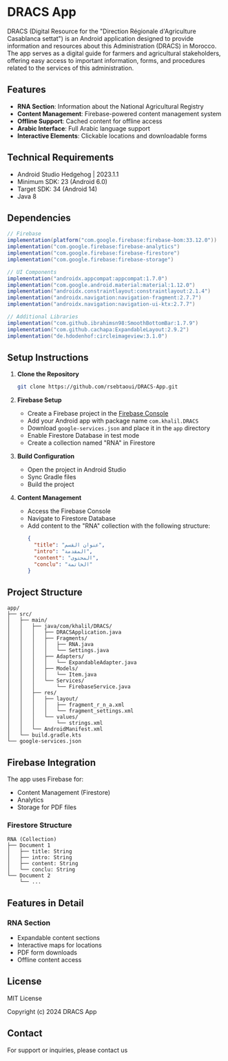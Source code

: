# DRACS App

DRACS (Digital Resource for the "Direction Régionale d'Agriculture Casablanca settat") is an Android application designed to provide information and resources about this Administration (DRACS) in Morocco. The app serves as a digital guide for farmers and agricultural stakeholders, offering easy access to important information, forms, and procedures related to the services of this  administration.

## Features

- **RNA Section**: Information about the National Agricultural Registry
- **Content Management**: Firebase-powered content management system
- **Offline Support**: Cached content for offline access
- **Arabic Interface**: Full Arabic language support
- **Interactive Elements**: Clickable locations and downloadable forms

## Technical Requirements

- Android Studio Hedgehog | 2023.1.1
- Minimum SDK: 23 (Android 6.0)
- Target SDK: 34 (Android 14)
- Java 8

## Dependencies

```gradle
// Firebase
implementation(platform("com.google.firebase:firebase-bom:33.12.0"))
implementation("com.google.firebase:firebase-analytics")
implementation("com.google.firebase:firebase-firestore")
implementation("com.google.firebase:firebase-storage")

// UI Components
implementation("androidx.appcompat:appcompat:1.7.0")
implementation("com.google.android.material:material:1.12.0")
implementation("androidx.constraintlayout:constraintlayout:2.1.4")
implementation("androidx.navigation:navigation-fragment:2.7.7")
implementation("androidx.navigation:navigation-ui-ktx:2.7.7")

// Additional Libraries
implementation("com.github.ibrahimsn98:SmoothBottomBar:1.7.9")
implementation("com.github.cachapa:ExpandableLayout:2.9.2")
implementation("de.hdodenhof:circleimageview:3.1.0")
```

## Setup Instructions

1. **Clone the Repository**
   ```bash
   git clone https://github.com/rsebtaoui/DRACS-App.git
   ```

2. **Firebase Setup**
   - Create a Firebase project in the [Firebase Console](https://console.firebase.google.com/)
   - Add your Android app with package name `com.khalil.DRACS`
   - Download `google-services.json` and place it in the `app` directory
   - Enable Firestore Database in test mode
   - Create a collection named "RNA" in Firestore

3. **Build Configuration**
   - Open the project in Android Studio
   - Sync Gradle files
   - Build the project

4. **Content Management**
   - Access the Firebase Console
   - Navigate to Firestore Database
   - Add content to the "RNA" collection with the following structure:
     ```json
     {
       "title": "عنوان القسم",
       "intro": "المقدمة",
       "content": "المحتوى",
       "conclu": "الخاتمة"
     }
     ```

## Project Structure

```
app/
├── src/
│   ├── main/
│   │   ├── java/com/khalil/DRACS/
│   │   │   ├── DRACSApplication.java
│   │   │   ├── Fragments/
│   │   │   │   ├── RNA.java
│   │   │   │   └── Settings.java
│   │   │   ├── Adapters/
│   │   │   │   └── ExpandableAdapter.java
│   │   │   ├── Models/
│   │   │   │   └── Item.java
│   │   │   └── Services/
│   │   │       └── FirebaseService.java
│   │   ├── res/
│   │   │   ├── layout/
│   │   │   │   ├── fragment_r_n_a.xml
│   │   │   │   └── fragment_settings.xml
│   │   │   └── values/
│   │   │       └── strings.xml
│   │   └── AndroidManifest.xml
│   └── build.gradle.kts
└── google-services.json
```

## Firebase Integration

The app uses Firebase for:
- Content Management (Firestore)
- Analytics
- Storage for PDF files

### Firestore Structure

```
RNA (Collection)
├── Document 1
│   ├── title: String
│   ├── intro: String
│   ├── content: String
│   └── conclu: String
└── Document 2
    └── ...
```

## Features in Detail

### RNA Section
- Expandable content sections
- Interactive maps for locations
- PDF form downloads
- Offline content access

## License

MIT License

Copyright (c) 2024 DRACS App


## Contact

For support or inquiries, please contact us
